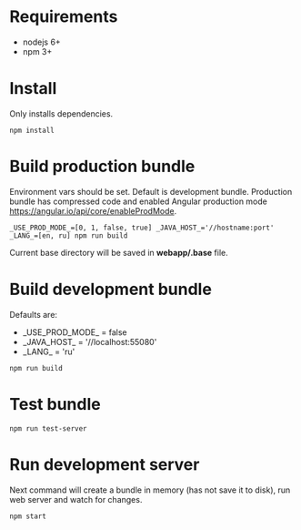 # Requirements

* nodejs 6+
* npm 3+

# Install
Only installs dependencies.

```
npm install
```

# Build production bundle
Environment vars should be set.
Default is development bundle.
Production bundle has compressed code and enabled Angular production mode https://angular.io/api/core/enableProdMode.

```
_USE_PROD_MODE_=[0, 1, false, true] _JAVA_HOST_='//hostname:port' _LANG_=[en, ru] npm run build
```
Current base directory will be saved in **webapp/.base** file.

# Build development bundle
Defaults are:
* \_USE\_PROD\_MODE\_ = false
* \_JAVA\_HOST\_ = '//localhost:55080'
* \_LANG\_ = 'ru'

```
npm run build
```

# Test bundle

```
npm run test-server
```

# Run development server
Next command will create a bundle in memory (has not save it to disk), run web server and watch for changes.

```
npm start
```
